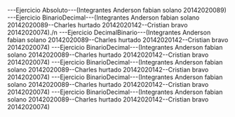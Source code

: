 ---Ejercicio Absoluto---(Integrantes Anderson fabian solano 20142020089)
---Ejercicio BinarioDecimal---(Integrantes Anderson fabian solano 20142020089--Charles hurtado 20142020142--Cristian bravo 20142020074)./n
---Ejercicio DecimalBinario---(Integrantes Anderson fabian solano 20142020089--Charles hurtado 20142020142--Cristian bravo 20142020074)
---Ejercicio BinarioDecimal---(Integrantes Anderson fabian solano 20142020089--Charles hurtado 20142020142--Cristian bravo 20142020074)
---Ejercicio BinarioDecimal---(Integrantes Anderson fabian solano 20142020089--Charles hurtado 20142020142--Cristian bravo 20142020074)
---Ejercicio BinarioDecimal---(Integrantes Anderson fabian solano 20142020089--Charles hurtado 20142020142--Cristian bravo 20142020074)
---Ejercicio BinarioDecimal---(Integrantes Anderson fabian solano 20142020089--Charles hurtado 20142020142--Cristian bravo 20142020074)






